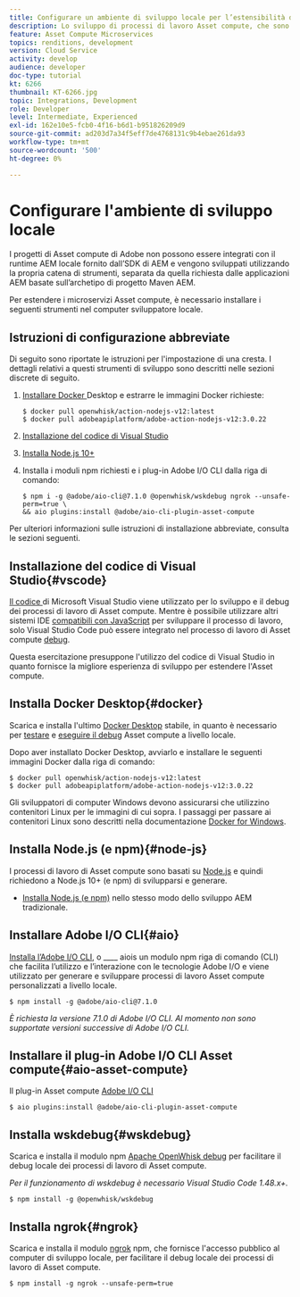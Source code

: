 ```yaml
---
title: Configurare un ambiente di sviluppo locale per l’estensibilità di Asset compute
description: Lo sviluppo di processi di lavoro Asset compute, che sono applicazioni JavaScript Node.js, richiede strumenti di sviluppo specifici diversi dallo sviluppo AEM tradizionale, che vanno da Node.js e vari moduli npm a Docker Desktop e Microsoft Visual Studio Code.
feature: Asset Compute Microservices
topics: renditions, development
version: Cloud Service
activity: develop
audience: developer
doc-type: tutorial
kt: 6266
thumbnail: KT-6266.jpg
topic: Integrations, Development
role: Developer
level: Intermediate, Experienced
exl-id: 162e10e5-fcb0-4f16-b6d1-b951826209d9
source-git-commit: ad203d7a34f5eff7de4768131c9b4ebae261da93
workflow-type: tm+mt
source-wordcount: '500'
ht-degree: 0%

---
```


# Configurare l&#39;ambiente di sviluppo locale

I progetti di Asset compute di Adobe non possono essere integrati con il runtime AEM locale fornito dall’SDK di AEM e vengono sviluppati utilizzando la propria catena di strumenti, separata da quella richiesta dalle applicazioni AEM basate sull’archetipo di progetto Maven AEM.

Per estendere i microservizi Asset compute, è necessario installare i seguenti strumenti nel computer sviluppatore locale.

## Istruzioni di configurazione abbreviate

Di seguito sono riportate le istruzioni per l&#39;impostazione di una cresta. I dettagli relativi a questi strumenti di sviluppo sono descritti nelle sezioni discrete di seguito.

1. [Installare Docker ](https://www.docker.com/products/docker-desktop) Desktop e estrarre le immagini Docker richieste:

   ```
   $ docker pull openwhisk/action-nodejs-v12:latest
   $ docker pull adobeapiplatform/adobe-action-nodejs-v12:3.0.22
   ```

1. [Installazione del codice di Visual Studio](https://code.visualstudio.com/download)
1. [Installa Node.js 10+](../../local-development-environment/development-tools.md#node-js)
1. Installa i moduli npm richiesti e i plug-in Adobe I/O CLI dalla riga di comando:

   ```
   $ npm i -g @adobe/aio-cli@7.1.0 @openwhisk/wskdebug ngrok --unsafe-perm=true \
   && aio plugins:install @adobe/aio-cli-plugin-asset-compute
   ```

Per ulteriori informazioni sulle istruzioni di installazione abbreviate, consulta le sezioni seguenti.

## Installazione del codice di Visual Studio{#vscode}

[Il codice ](https://code.visualstudio.com/download) di Microsoft Visual Studio viene utilizzato per lo sviluppo e il debug dei processi di lavoro di Asset compute. Mentre è possibile utilizzare altri sistemi IDE [compatibili con JavaScript](../../local-development-environment/development-tools.md#set-up-the-development-ide) per sviluppare il processo di lavoro, solo Visual Studio Code può essere integrato nel processo di lavoro di Asset compute [debug](../test-debug/debug.md).

Questa esercitazione presuppone l&#39;utilizzo del codice di Visual Studio in quanto fornisce la migliore esperienza di sviluppo per estendere l&#39;Asset compute.

## Installa Docker Desktop{#docker}

Scarica e installa l&#39;ultimo [Docker Desktop](https://www.docker.com/products/docker-desktop) stabile, in quanto è necessario per [testare](../test-debug/test.md) e [eseguire il debug](../test-debug/debug.md) Asset compute a livello locale.

Dopo aver installato Docker Desktop, avviarlo e installare le seguenti immagini Docker dalla riga di comando:

```
$ docker pull openwhisk/action-nodejs-v12:latest
$ docker pull adobeapiplatform/adobe-action-nodejs-v12:3.0.22
```

Gli sviluppatori di computer Windows devono assicurarsi che utilizzino contenitori Linux per le immagini di cui sopra. I passaggi per passare ai contenitori Linux sono descritti nella documentazione [Docker for Windows](https://docs.docker.com/docker-for-windows/).

## Installa Node.js (e npm){#node-js}

I processi di lavoro di Asset compute sono basati su [Node.js](https://nodejs.org/) e quindi richiedono a Node.js 10+ (e npm) di svilupparsi e generare.

+ [Installa Node.js (e npm)](../../local-development-environment/development-tools.md#node-js) nello stesso modo dello sviluppo AEM tradizionale.

## Installare Adobe I/O CLI{#aio}

[Installa l’Adobe I/O CLI](../../local-development-environment/development-tools.md#aio-cli), o  ____ aiois un modulo npm riga di comando (CLI) che facilita l’utilizzo e l’interazione con le tecnologie Adobe I/O e viene utilizzato per generare e sviluppare processi di lavoro Asset compute personalizzati a livello locale.

```
$ npm install -g @adobe/aio-cli@7.1.0
```

_È richiesta la versione 7.1.0 di Adobe I/O CLI. Al momento non sono supportate versioni successive di Adobe I/O CLI._


## Installare il plug-in Adobe I/O CLI Asset compute{#aio-asset-compute}

Il plug-in Asset compute [Adobe I/O CLI](https://github.com/adobe/aio-cli-plugin-asset-compute)

```
$ aio plugins:install @adobe/aio-cli-plugin-asset-compute
```

## Installa wskdebug{#wskdebug}

Scarica e installa il modulo npm [Apache OpenWhisk debug](https://www.npmjs.com/package/@openwhisk/wskdebug) per facilitare il debug locale dei processi di lavoro di Asset compute.

_Per il funzionamento di  [](#wskdebug) wskdebug è necessario Visual Studio Code 1.48.x+._

```
$ npm install -g @openwhisk/wskdebug
```

## Installa ngrok{#ngrok}

Scarica e installa il modulo [ngrok](https://www.npmjs.com/package/ngrok) npm, che fornisce l&#39;accesso pubblico al computer di sviluppo locale, per facilitare il debug locale dei processi di lavoro di Asset compute.

```
$ npm install -g ngrok --unsafe-perm=true
```
